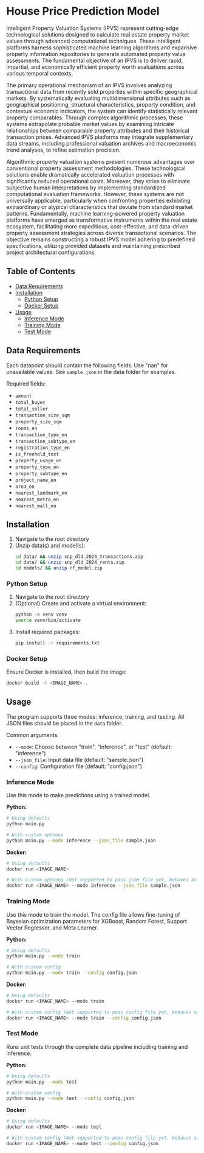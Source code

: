 # House Price Prediction Model

Intelligent Property Valuation Systems (IPVS) represent cutting-edge technological solutions designed to calculate real estate property market values through advanced computational techniques. These intelligent platforms harness sophisticated machine learning algorithms and expansive property information repositories to generate automated property value assessments. The fundamental objective of an IPVS is to deliver rapid, impartial, and economically efficient property worth evaluations across various temporal contexts.

The primary operational mechanism of an IPVS involves analyzing transactional data from recently sold properties within specific geographical markets. By systematically evaluating multidimensional attributes such as geographical positioning, structural characteristics, property condition, and contextual economic indicators, the system can identify statistically relevant property comparables. Through complex algorithmic processes, these systems extrapolate probable market values by examining intricate relationships between comparable property attributes and their historical transaction prices. Advanced IPVS platforms may integrate supplementary data streams, including professional valuation archives and macroeconomic trend analyses, to refine estimation precision.

Algorithmic property valuation systems present numerous advantages over conventional property assessment methodologies. These technological solutions enable dramatically accelerated valuation processes with significantly reduced operational costs. Moreover, they strive to eliminate subjective human interpretations by implementing standardized computational evaluation frameworks. However, these systems are not universally applicable, particularly when confronting properties exhibiting extraordinary or atypical characteristics that deviate from standard market patterns.
Fundamentally, machine learning-powered property valuation platforms have emerged as transformative instruments within the real estate ecosystem, facilitating more expeditious, cost-effective, and data-driven property assessment strategies across diverse transactional scenarios. The objective remains constructing a robust IPVS model adhering to predefined specifications, utilizing provided datasets and maintaining prescribed project architectural configurations.

## Table of Contents
- [Data Requirements](#data-requirements)
- [Installation](#installation)
  - [Python Setup](#python-setup)
  - [Docker Setup](#docker-setup)
- [Usage](#usage)
  - [Inference Mode](#inference-mode)
  - [Training Mode](#training-mode)
  - [Test Mode](#test-mode)

## Data Requirements

Each datapoint should contain the following fields. Use "nan" for unavailable values. See `sample.json` in the data folder for examples.

Required fields:
- `amount`
- `total_buyer`
- `total_seller`
- `transaction_size_sqm`
- `property_size_sqm`
- `rooms_en`
- `transaction_type_en`
- `transaction_subtype_en`
- `registration_type_en`
- `is_freehold_text`
- `property_usage_en`
- `property_type_en`
- `property_subtype_en`
- `project_name_en`
- `area_en`
- `nearest_landmark_en`
- `nearest_metro_en`
- `nearest_mall_en`

## Installation

1. Navigate to the root directory
2. Unzip data(s) and model(s):
   ```bash
   cd data/ && unzip snp_dld_2024_transactions.zip
   cd data/ && unzip snp_dld_2024_rents.zip
   cd models/ && unzip rf_model.zip
   ```
### Python Setup

1. Navigate to the root directory
2. (Optional) Create and activate a virtual environment:
   ```bash
   python -m venv venv
   source venv/bin/activate
   ```
3. Install required packages:
   ```bash
   pip install -r requirements.txt
   ```

### Docker Setup

Ensure Docker is installed, then build the image:
```bash
docker build -t <IMAGE_NAME> .
```

## Usage

The program supports three modes: inference, training, and testing. All JSON files should be placed in the `data` folder.

Common arguments:
- `--mode`: Choose between "train", "inference", or "test" (default: "inference")
- `--json_file`: Input data file (default: "sample.json")
- `--config`: Configuration file (default: "config.json")

### Inference Mode

Use this mode to make predictions using a trained model.

**Python:**
```bash
# Using defaults
python main.py

# With custom options
python main.py --mode inference --json_file sample.json
```

**Docker:**
```bash
# Using defaults
docker run <IMAGE_NAME>

# With custom options (Not supported to pass json file yet, behaves as defualts)
docker run <IMAGE_NAME> --mode inference --json_file sample.json
```

### Training Mode

Use this mode to train the model. The config file allows fine-tuning of Bayesian optimization parameters for XGBoost, Random Forest, Support Vector Regressor, and Meta Learner.

**Python:**
```bash
# Using defaults
python main.py --mode train

# With custom config
python main.py --mode train --config config.json
```

**Docker:**
```bash
# Using defaults
docker run <IMAGE_NAME> --mode train

# With custom config (Not supported to pass config file yet, behaves as defualts)
docker run <IMAGE_NAME> --mode train --config config.json
```

### Test Mode

Runs unit tests through the complete data pipeline including training and inference.

**Python:**
```bash
# Using defaults
python main.py --mode test

# With custom config
python main.py --mode test --config config.json
```

**Docker:**
```bash
# Using defaults
docker run <IMAGE_NAME> --mode test

# With custom config (Not supported to pass config file yet, behaves as defaults)
docker run <IMAGE_NAME> --mode test --config config.json
```
